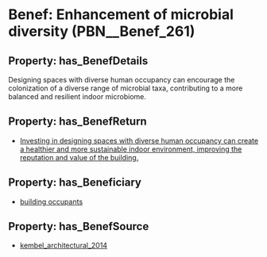 # Benef: __Enhancement of microbial diversity__ (PBN__Benef_261)

## Property: has_BenefDetails

Designing spaces with diverse human occupancy can encourage the colonization of a diverse range of microbial taxa, contributing to a more balanced and resilient indoor microbiome.

## Property: has_BenefReturn

* [Investing in designing spaces with diverse human occupancy can create a healthier and more sustainable indoor environment, improving the reputation and value of the building.](../BenefReturn/PBN__BenefReturn_273)

## Property: has_Beneficiary

* [building occupants](../Stakeholder/PBN__Stakeholder_97)

## Property: has_BenefSource

* [kembel_architectural_2014](../Article/PBN__Article_52)

